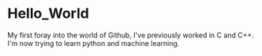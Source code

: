 # Hello_World
My first foray into the world of Github, I've previously worked in C and C++. I'm now trying to learn python and machine learning.
